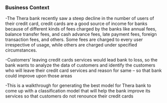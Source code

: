 ### Business Context

-The Thera bank recently saw a steep decline in the number of users of their credit card, credit cards are a good source of income for banks because of different kinds of fees charged by the banks like annual fees, balance transfer fees, and cash advance fees, late payment fees, foreign transaction fees, and others. Some fees are charged to every user irrespective of usage, while others are charged under specified circumstances.

-Customers’ leaving credit cards services would lead bank to loss, so the bank wants to analyze the data of customers and identify the customers who will leave their credit card services and reason for same – so that bank could improve upon those areas

-This is a walkthrough for generating the best model for Thera bank to come up with a classification model that will help the bank improve its services so that customers do not renounce their credit cards